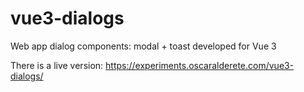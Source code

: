 # vue3-dialogs
Web app dialog components: modal + toast developed for Vue 3

There is a live version: https://experiments.oscaralderete.com/vue3-dialogs/
